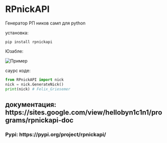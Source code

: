 # RPnickAPI
Генератор РП ников самп для python

установка:
```batch
pip install rpnickapi
```

Юзабле:

![Пример](https://github.com/N1C1N1/RPnickAPI/assets/116889092/d35fb361-d1a5-4635-83c1-6d748d3dfb81)


саурс коде:

```python
from RPnickAPI import nick
nick = nick.GenerateNick()
print(nick) # Felix_Griesemer
```
<h2>документация: https://sites.google.com/view/hellobyn1c1n1/programs/rpnickapi-doc</h2>
<h3>Pypi: https://pypi.org/project/rpnickapi/</h3>
